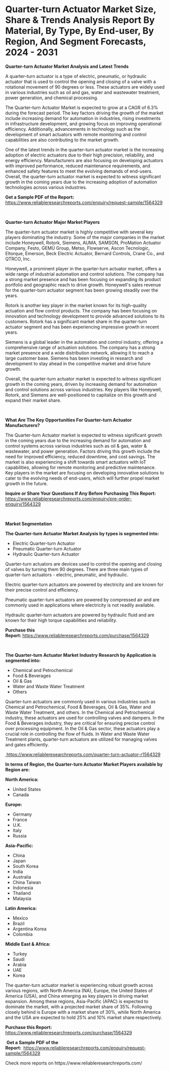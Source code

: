 <p><h1>Quarter-turn Actuator Market Size, Share & Trends Analysis Report By Material, By Type, By End-user, By Region, And Segment Forecasts, 2024 - 2031</h1></p><p><strong>Quarter-turn Actuator Market Analysis and Latest Trends</strong></p>
<p><p>A quarter-turn actuator is a type of electric, pneumatic, or hydraulic actuator that is used to control the opening and closing of a valve with a rotational movement of 90 degrees or less. These actuators are widely used in various industries such as oil and gas, water and wastewater treatment, power generation, and chemical processing.</p><p>The Quarter-turn Actuator Market is expected to grow at a CAGR of 6.3% during the forecast period. The key factors driving the growth of the market include increasing demand for automation in industries, rising investments in infrastructure development, and growing focus on improving operational efficiency. Additionally, advancements in technology such as the development of smart actuators with remote monitoring and control capabilities are also contributing to the market growth.</p><p>One of the latest trends in the quarter-turn actuator market is the increasing adoption of electric actuators due to their high precision, reliability, and energy efficiency. Manufacturers are also focusing on developing actuators with improved performance, reduced maintenance requirements, and enhanced safety features to meet the evolving demands of end-users. Overall, the quarter-turn actuator market is expected to witness significant growth in the coming years due to the increasing adoption of automation technologies across various industries.</p></p>
<p><strong>Get a Sample PDF of the Report:&nbsp;</strong> <a href="https://www.reliableresearchreports.com/enquiry/request-sample/1564329">https://www.reliableresearchreports.com/enquiry/request-sample/1564329</a></p>
<p>&nbsp;</p>
<p><strong>Quarter-turn Actuator Major Market Players</strong></p>
<p><p>The quarter-turn actuator market is highly competitive with several key players dominating the industry. Some of the major companies in the market include Honeywell, Rotork, Siemens, AUMA, SAMSON, ProMation Actuator Company, Festo, GEMÜ Group, Metso, Flowserve, Ascon Tecnologic, Eltorque, Emerson, Beck Electric Actuator, Bernard Controls, Crane Co., and QTRCO, Inc.</p><p>Honeywell, a prominent player in the quarter-turn actuator market, offers a wide range of industrial automation and control solutions. The company has a strong market presence and has been focusing on expanding its product portfolio and geographic reach to drive growth. Honeywell's sales revenue for the quarter-turn actuator segment has been growing steadily over the years.</p><p>Rotork is another key player in the market known for its high-quality actuation and flow control products. The company has been focusing on innovation and technology development to provide advanced solutions to its customers. Rotork has a significant market share in the quarter-turn actuator segment and has been experiencing impressive growth in recent years.</p><p>Siemens is a global leader in the automation and control industry, offering a comprehensive range of actuation solutions. The company has a strong market presence and a wide distribution network, allowing it to reach a large customer base. Siemens has been investing in research and development to stay ahead in the competitive market and drive future growth.</p><p>Overall, the quarter-turn actuator market is expected to witness significant growth in the coming years, driven by increasing demand for automation and control solutions across various industries. Key players like Honeywell, Rotork, and Siemens are well-positioned to capitalize on this growth and expand their market share.</p></p>
<p>&nbsp;</p>
<p><strong>What Are The Key Opportunities For Quarter-turn Actuator Manufacturers?</strong></p>
<p><p>The Quarter-turn Actuator market is expected to witness significant growth in the coming years due to the increasing demand for automation and control systems across various industries such as oil & gas, water & wastewater, and power generation. Factors driving this growth include the need for improved efficiency, reduced downtime, and cost savings. The market is also experiencing a shift towards smart actuators with IoT capabilities, allowing for remote monitoring and predictive maintenance. Key players in the market are focusing on developing innovative solutions to cater to the evolving needs of end-users, which will further propel market growth in the future.</p></p>
<p><strong>Inquire or Share Your Questions If Any Before Purchasing This Report:</strong> <a href="https://www.reliableresearchreports.com/enquiry/pre-order-enquiry/1564329">https://www.reliableresearchreports.com/enquiry/pre-order-enquiry/1564329</a></p>
<p>&nbsp;</p>
<p><strong>Market Segmentation</strong></p>
<p><strong>The Quarter-turn Actuator Market Analysis by types is segmented into:</strong></p>
<p><ul><li>Electric Quarter-turn Actuator</li><li>Pneumatic Quarter-turn Actuator</li><li>Hydraulic Quarter-turn Actuator</li></ul></p>
<p><p>Quarter-turn actuators are devices used to control the opening and closing of valves by turning them 90 degrees. There are three main types of quarter-turn actuators - electric, pneumatic, and hydraulic. </p><p>Electric quarter-turn actuators are powered by electricity and are known for their precise control and efficiency. </p><p>Pneumatic quarter-turn actuators are powered by compressed air and are commonly used in applications where electricity is not readily available. </p><p>Hydraulic quarter-turn actuators are powered by hydraulic fluid and are known for their high torque capabilities and reliability.</p></p>
<p><strong>Purchase this Report:&nbsp;</strong><a href="https://www.reliableresearchreports.com/purchase/1564329">https://www.reliableresearchreports.com/purchase/1564329</a></p>
<p>&nbsp;</p>
<p><strong>The Quarter-turn Actuator Market Industry Research by Application is segmented into:</strong></p>
<p><ul><li>Chemical and Petrochemical</li><li>Food & Beverages</li><li>Oil & Gas</li><li>Water and Waste Water Treatment</li><li>Others</li></ul></p>
<p><p>Quarter-turn actuators are commonly used in various industries such as Chemical and Petrochemical, Food & Beverages, Oil & Gas, Water and Waste Water Treatment, and others. In the Chemical and Petrochemical industry, these actuators are used for controlling valves and dampers. In the Food & Beverages industry, they are critical for ensuring precise control over processing equipment. In the Oil & Gas sector, these actuators play a crucial role in controlling the flow of fluids. In Water and Waste Water Treatment plants, quarter-turn actuators are utilized for managing valves and gates efficiently.</p></p>
<p><a href="https://www.reliableresearchreports.com/quarter-turn-actuator-r1564329">&nbsp;https://www.reliableresearchreports.com/quarter-turn-actuator-r1564329</a></p>
<p><strong>In terms of Region, the Quarter-turn Actuator Market Players available by Region are:</strong></p>
<p>
    <p> <strong> North America: </strong>
        <ul>
            <li>United States</li>
            <li>Canada</li>
        </ul>
        </p> 
    <p> <strong> Europe: </strong>
        <ul>
            <li>Germany</li>
            <li>France</li>
            <li>U.K.</li>
            <li>Italy</li>
            <li>Russia</li>
        </ul>
        </p> 
    <p> <strong> Asia-Pacific: </strong>
        <ul>
            <li>China</li>
            <li>Japan</li>
            <li>South Korea</li>
            <li>India</li>
            <li>Australia</li>
            <li>China Taiwan</li>
            <li>Indonesia</li>
            <li>Thailand</li>
            <li>Malaysia</li>
        </ul>
        </p> 
    <p> <strong> Latin America: </strong>
        <ul>
            <li>Mexico</li>
            <li>Brazil</li>
            <li>Argentina Korea</li>
            <li>Colombia</li>
        </ul>
        </p> 
    <p> <strong> Middle East & Africa: </strong>
        <ul>
            <li>Turkey</li>
            <li>Saudi</li>
            <li>Arabia</li>
            <li>UAE</li>
            <li>Korea</li>
        </ul>
    </p>
    </p>
<p><p>The quarter-turn actuator market is experiencing robust growth across various regions, with North America (NA), Europe, the United States of America (USA), and China emerging as key players in driving market expansion. Among these regions, Asia-Pacific (APAC) is expected to dominate the market, with a projected market share of 35%. Following closely behind is Europe with a market share of 30%, while North America and the USA are expected to hold 25% and 10% market share respectively.</p></p>
<p><strong>Purchase this Report: </strong><a href="https://www.reliableresearchreports.com/purchase/1564329">https://www.reliableresearchreports.com/purchase/1564329</a></p>
<p>&nbsp;<strong>Get a Sample PDF of the Report:&nbsp;&nbsp;</strong><a href="https://www.reliableresearchreports.com/enquiry/request-sample/1564329">https://www.reliableresearchreports.com/enquiry/request-sample/1564329</a></p>
<p><strong></strong></p>
<p>Check more reports on https://www.reliableresearchreports.com/</p>